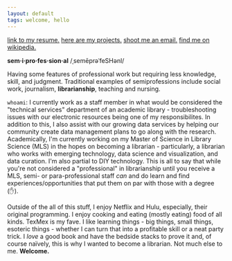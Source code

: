```yaml
---
layout: default
tags: welcome, hello
---
```

[link to my resume.](./resume.html)
[here are my projects.](./projects.html)
[shoot me an email.](mailto:ateauriri@gmail.com)
[find me on wikipedia.](https://en.wikipedia.org/wiki/User:Auriri)

**sem·i·pro·fes·sion·al**
/ˌsemēprəˈfeSHənl/

Having some features of professional work but requiring less knowledge, skill, and judgment. Traditional examples of semiprofessions include social work, journalism, **librarianship**, teaching and nursing.

`whoami`: I currently work as a staff member in what would be considered the "technical services" department of an academic library - troubleshooting issues with our electronic resources being one of my responsibilites. In addition to this, I also assist with our growing data services by helping our community create data management plans to go along with the research. Academically, I'm currently working on my Master of Science in Library Science (MLS) in the hopes on becoming a librarian - particularly, a librarian who works with emerging technology, data science and visualization, and data curation. I'm also partial to DIY technology. This is all to say that while you're not considered a "professional" in librarianship until you receive a MLS, semi- or para-professional staff *can* and do learn and find experiences/opportunities that put them on par with those with a degree (:raised_hand:).

Outside of the all of this stuff, I enjoy Netflix and Hulu, especially, their original programming. I enjoy cooking and eating (mostly eating) food of all kinds. TexMex is my fave. I like learning things - big things, small things, esoteric things - whether I can turn that into a profitable skill or a neat party trick. I *love* a good book and have the bedside stacks to prove it and, of course naïvely, this is why I wanted to become a librarian. Not much else to me. **Welcome.**
